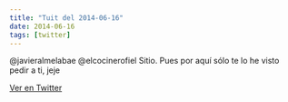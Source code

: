```yaml
---
title: "Tuit del 2014-06-16"
date: 2014-06-16
tags: [twitter]
---
```


@javieralmelabae @elcocinerofiel Sitio. Pues por aquí sólo te lo he visto pedir a ti, jeje



[Ver en Twitter](https://twitter.com/i/web/status/478608016825405441)
